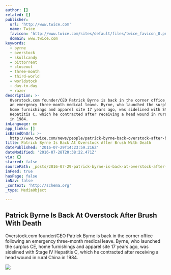 ```yaml
---
author: []
related: []
publisher:
  url: 'http://www.twice.com'
  name: Twice
  favicon: 'http://www.twice.com/sites/default/files/twice_favicon_0.png'
  domain: www.twice.com
keywords:
  - byrne
  - overstock
  - skullcandy
  - bittorrent
  - closeout
  - three-month
  - third-world
  - worldstock
  - day-to-day
  - razer
description: >-
  Overstock.com founder/CEO Patrick Byrne is back in the corner office following
  an emergency three-month medical leave. Byrne, who launched the surplus CE,
  home furnishings and apparel site 17 years ago, was sidelined with Stage IV
  Hepatitis C, which he contracted after receiving a head wound in rural China
  in 1984.
inLanguage: en
app_links: []
isBasedOnUrl: >-
  http://www.twice.com/news/people/patrick-byrne-back-overstock-after-brush-death/62316
title: Patrick Byrne Is Back At Overstock After Brush With Death
datePublished: '2016-07-29T14:23:59.216Z'
dateModified: '2016-07-28T20:38:22.471Z'
via: {}
starred: false
sourcePath: _posts/2016-07-29-patrick-byrne-is-back-at-overstock-after-brush-with-death.md
inFeed: true
hasPage: false
inNav: false
_context: 'http://schema.org'
_type: MediaObject

---
```

<article style=""><h1>Patrick Byrne Is Back At Overstock After Brush With Death</h1><p>Overstock.com founder/CEO Patrick Byrne is back in the corner office following an emergency three-month medical leave. Byrne, who launched the surplus CE, home furnishings and apparel site 17 years ago, was sidelined with Stage IV Hepatitis C, which he contracted after receiving a head wound in rural China in 1984.</p><img src="http://www.twice.com/sites/default/files/Byrne_Patrick.jpg" /></article>